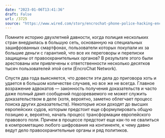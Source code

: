 ```yaml
---
date: "2023-01-06T13:41:36"
draft: False
url: /3725
source: "https://www.wired.com/story/encrochat-phone-police-hacking-encryption-drugs/"
---
```


Помните историю двухлетней давности, когда полиция нескольких стран внедрилась в большую сеть, основанную на специальных зашифрованных смартфонах, пользователи которых покупали их за большие деньги с гарантией, что все их переговоры и переписки защищены от правоохранительных органов? В результате этого были арестованы или привлечены к ответственности несколько десятков тысяч пользователей этой сети (EncroChat Network).

Спустя два года выясняется, что довести эти дела до приговора хоть и удается в большом количестве случаев, но все же не всегда. Главное возражение адвокатов — законность получения доказательств и часто даже полный дамп сообщений подозреваемого не может служить доказательством в деле (хотя, вероятно, заметно облегчает процесс поиска других доказательств). Некоторые иски доходят до высших европейских судов, которым предстоит еще сформулировать общую позицию и, вероятно, начать процесс трансформации европейского правового поля. Причем в процессе предстоит еще как-то не свалиться в компрометацию любого шифрования на континенте, к чему давно ведут дело правоохранительные органы и ряд политиков.
